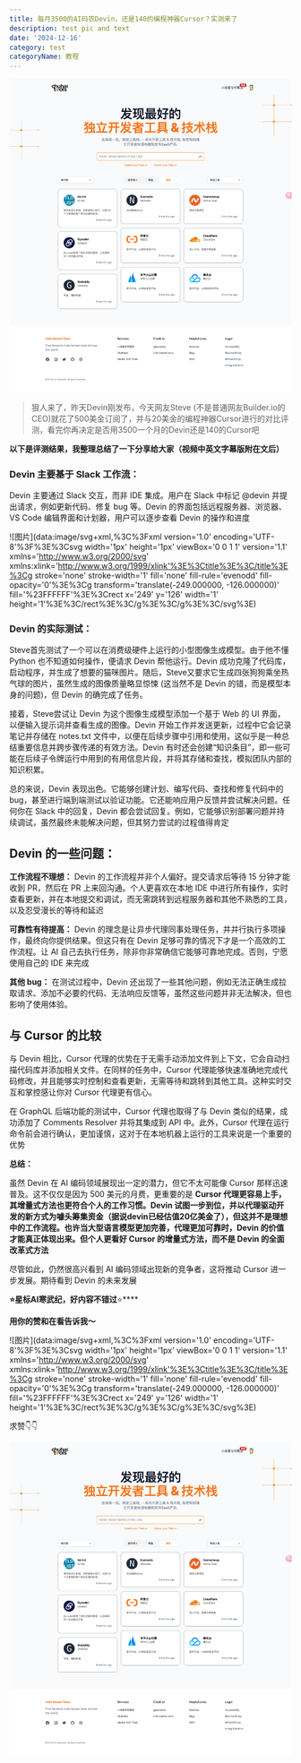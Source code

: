 ```yaml
---
title: 每月3500的AI码农Devin，还是140的编程神器Cursor？实测来了
description: test pic and text
date: '2024-12-16'
category: test
categoryName: 教程
---
```

![图片](https://raw.githubusercontent.com/DevDenny/ai-dev-navigater/main/uploads/images/1734311396362_uz2eqa.png)

> 狠人来了，昨天Devin刚发布，今天网友Steve (不是普通网友Builder.io的CEO)就花了500美金订阅了，并与20美金的编程神器Cursor进行的对比评测，看完你再决定是否用3500一个月的Devin还是140的Cursor吧

**以下是评测结果，我整理总结了一下分享给大家（视频中英文字幕版附在文后）**

### **Devin 主要基于 Slack 工作流：**

Devin 主要通过 Slack 交互，而非 IDE 集成。用户在 Slack 中标记 @devin 并提出请求，例如更新代码、修复 bug 等。Devin 的界面包括远程服务器、浏览器、VS Code 编辑界面和计划器，用户可以逐步查看 Devin 的操作和进度

![图片](data:image/svg+xml,%3C%3Fxml version='1.0' encoding='UTF-8'%3F%3E%3Csvg width='1px' height='1px' viewBox='0 0 1 1' version='1.1' xmlns='http://www.w3.org/2000/svg' xmlns:xlink='http://www.w3.org/1999/xlink'%3E%3Ctitle%3E%3C/title%3E%3Cg stroke='none' stroke-width='1' fill='none' fill-rule='evenodd' fill-opacity='0'%3E%3Cg transform='translate(-249.000000, -126.000000)' fill='%23FFFFFF'%3E%3Crect x='249' y='126' width='1' height='1'%3E%3C/rect%3E%3C/g%3E%3C/g%3E%3C/svg%3E)

### **Devin 的实际测试：**

Steve首先测试了一个可以在消费级硬件上运行的小型图像生成模型。由于他不懂 Python 也不知道如何操作，便请求 Devin 帮他运行。Devin 成功克隆了代码库，启动程序，并生成了想要的猫咪图片。随后，Steve又要求它生成四张狗狗乘坐热气球的图片，虽然生成的图像质量略显惊悚 (这当然不是 Devin 的错，而是模型本身的问题)，但 Devin 的确完成了任务。

接着，Steve尝试让 Devin 为这个图像生成模型添加一个基于 Web 的 UI 界面，以便输入提示词并查看生成的图像。Devin 开始工作并发送更新，过程中它会记录笔记并存储在 notes.txt 文件中，以便在后续步骤中引用和使用，这似乎是一种总结重要信息并跨步骤传递的有效方法。Devin 有时还会创建“知识条目”，即一些可能在后续子令牌运行中用到的有用信息片段，并将其存储和查找，模拟团队内部的知识积累。

总的来说，Devin 表现出色。它能够创建计划、编写代码、查找和修复代码中的 bug，甚至进行端到端测试以验证功能。它还能响应用户反馈并尝试解决问题。任何你在 Slack 中的回复，Devin 都会尝试回复。例如，它能够识别部署问题并持续调试，虽然最终未能解决问题，但其努力尝试的过程值得肯定

## **Devin 的一些问题：**

**工作流程不理想：** Devin 的工作流程并非个人偏好。提交请求后等待 15 分钟才能收到 PR，然后在 PR 上来回沟通。个人更喜欢在本地 IDE 中进行所有操作，实时查看更新，并在本地提交和调试，而无需跳转到远程服务器和其他不熟悉的工具，以及忍受漫长的等待和延迟

**可靠性有待提高：** Devin 的理念是让异步代理同事处理任务，并并行执行多项操作，最终向你提供结果。但这只有在 Devin 足够可靠的情况下才是一个高效的工作流程。让 AI 自己去执行任务，除非你非常确信它能够可靠地完成。否则，宁愿使用自己的 IDE 来完成

**其他 bug：** 在测试过程中，Devin 还出现了一些其他问题，例如无法正确生成拉取请求、添加不必要的代码、无法响应反馈等，虽然这些问题并非无法解决，但也影响了使用体验。

## **与 Cursor 的比较**

与 Devin 相比，Cursor 代理的优势在于无需手动添加文件到上下文，它会自动扫描代码库并添加相关文件。在同样的任务中，Cursor 代理能够快速准确地完成代码修改，并且能够实时控制和查看更新，无需等待和跳转到其他工具。这种实时交互和掌控感让你对 Cursor 代理更有信心。

在 GraphQL 后端功能的测试中，Cursor 代理也取得了与 Devin 类似的结果，成功添加了 Comments Resolver 并将其集成到 API 中。此外，Cursor 代理在运行命令前会进行确认，更加谨慎，这对于在本地机器上运行的工具来说是一个重要的优势

**总结：**

虽然 Devin 在 AI 编码领域展现出一定的潜力，但它不太可能像 Cursor 那样迅速普及。这不仅仅是因为 500 美元的月费，更重要的是 **Cursor 代理更容易上手，其增量式方法也更符合个人的工作习惯。Devin 试图一步到位，并以代理驱动开发的新方式为噱头筹集资金（据说devin已经估值20亿美金了），但这并不是理想中的工作流程。也许当大型语言模型更加完善，代理更加可靠时，Devin 的价值才能真正体现出来。但个人更看好 Cursor 的增量式方法，而不是 Devin 的全面改革式方法**

尽管如此，仍然很高兴看到 AI 编码领域出现新的竞争者，这将推动 Cursor 进一步发展。期待看到 Devin 的未来发展

**⭐星标AI寒武纪，好内容不错过**⭐****

**用你的****赞****和****在看****告诉我～**

![图片](data:image/svg+xml,%3C%3Fxml version='1.0' encoding='UTF-8'%3F%3E%3Csvg width='1px' height='1px' viewBox='0 0 1 1' version='1.1' xmlns='http://www.w3.org/2000/svg' xmlns:xlink='http://www.w3.org/1999/xlink'%3E%3Ctitle%3E%3C/title%3E%3Cg stroke='none' stroke-width='1' fill='none' fill-rule='evenodd' fill-opacity='0'%3E%3Cg transform='translate(-249.000000, -126.000000)' fill='%23FFFFFF'%3E%3Crect x='249' y='126' width='1' height='1'%3E%3C/rect%3E%3C/g%3E%3C/g%3E%3C/svg%3E)

求赞👇👇

![图片](/uploads/images/2024-12/1734310512877_10f137f3df360cf3.png)

